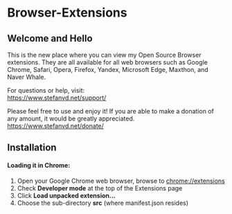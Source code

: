 # Browser-Extensions
## Welcome and Hello
This is the new place where you can view my Open Source Browser extensions.
They are all available for all web browsers such as Google Chrome, Safari, Opera, Firefox, Yandex, Microsoft Edge, Maxthon, and Naver Whale.

For questions or help, visit:\
https://www.stefanvd.net/support/

Please feel free to use and enjoy it! If you are able to make a donation of any amount, it would be greatly appreciated.\
https://www.stefanvd.net/donate/

## Installation
#### Loading it in Chrome:
1. Open your Google Chrome web browser, browse to [chrome://extensions](chrome://extensions)
1. Check **Developer mode** at the top of the Extensions page
1. Click **Load unpacked extension...**
1. Choose the sub-directory **src** (where manifest.json resides)
